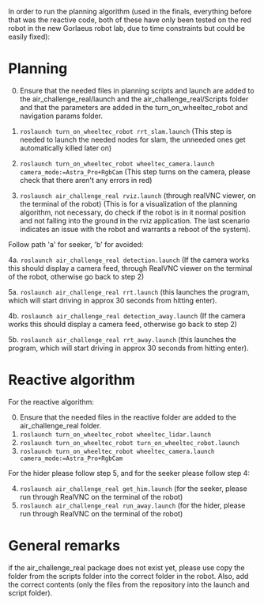 In order to run the planning algorithm (used in the finals, everything before that was the reactive code, both of these have only been tested on the red robot in the new Gorlaeus robot lab, due to time constraints but could be easily fixed):
# Planning
0. Ensure that the needed files in planning scripts and launch are added to the air_challenge_real/launch and the air_challenge_real/Scripts folder and that the parameters are added in the turn_on_wheeltec_robot and navigation params folder.

1. `roslaunch turn_on_wheeltec_robot rrt_slam.launch`
(This step is needed to launch the needed nodes for slam, the unneeded ones get automatically killed later on)

2. `roslaunch turn_on_wheeltec_robot wheeltec_camera.launch camera_mode:=Astra_Pro+RgbCam`
(This step turns on the camera, please check that there aren't any errors in red)

3. `roslaunch air_challenge_real rviz.launch` (through realVNC viewer, on the terminal of the robot)
(This is for a visualization of the planning algorithm, not necessary, do check if the robot is in it normal position and not falling into the ground in the rviz application.
The last scenario indicates an issue with the robot and warrants a reboot of the system).

Follow path 'a' for seeker, 'b' for avoided:

4a. `roslaunch air_challenge_real detection.launch`
(If the camera works this should display a camera feed, through RealVNC viewer on the terminal of the robot, otherwise go back to step 2)

5a. `roslaunch air_challenge_real rrt.launch`
(this launches the program, which will start driving in approx 30 seconds from hitting enter).

4b. `roslaunch air_challenge_real detection_away.launch`
(If the camera works this should display a camera feed, otherwise go back to step 2)

5b. `roslaunch air_challenge_real rrt_away.launch`
(this launches the program, which will start driving in approx 30 seconds from hitting enter).

# Reactive algorithm
For the reactive algorithm:

0. Ensure that the needed files in the reactive folder are added to the air_challenge_real folder.
1. `roslaunch turn_on_wheeltec_robot wheeltec_lidar.launch`
2. `roslaunch turn_on_wheeltec_robot turn_on_wheeltec_robot.launch`
3. `roslaunch turn_on_wheeltec_robot wheeltec_camera.launch camera_mode:=Astra_Pro+RgbCam`
   
For the hider please follow step 5, and for the seeker please follow step 4: 

4. `roslaunch air_challenge_real get_him.launch` (for the seeker, please run through RealVNC on the terminal of the robot)
5. `roslaunch air_challenge_real run_away.launch` (for the hider, please run through RealVNC on the terminal of the robot)

# General remarks
if the air_challenge_real package does not exist yet, please use copy the folder from the scripts folder into the correct folder in the robot.
Also, add the correct contents (only the files from the repository into the launch and script folder).

